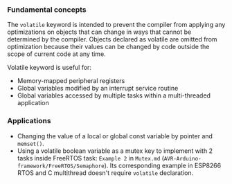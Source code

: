 ### Fundamental concepts

The ``volatile`` keyword is intended to prevent the compiler from applying any optimizations on objects that can change in ways that cannot be determined by the compiler. Objects declared as volatile are omitted from optimization because their values can be changed by code outside the scope of current code at any time.

Volatile keyword is useful for:

* Memory-mapped peripheral registers
* Global variables modified by an interrupt service routine
* Global variables accessed by multiple tasks within a multi-threaded application

### Applications

* Changing the value of a local or global const variable by pointer and ``memset()``.
* Using a volatile boolean variable as a mutex key to implement with 2 tasks inside FreeRTOS task: ``Example 2`` in ``Mutex.md``
(``AVR-Arduino-framework/FreeRTOS/Semaphore``). Its corresponding example in ESP8266 RTOS and C multithread doesn't require ``volatile`` declaration.
